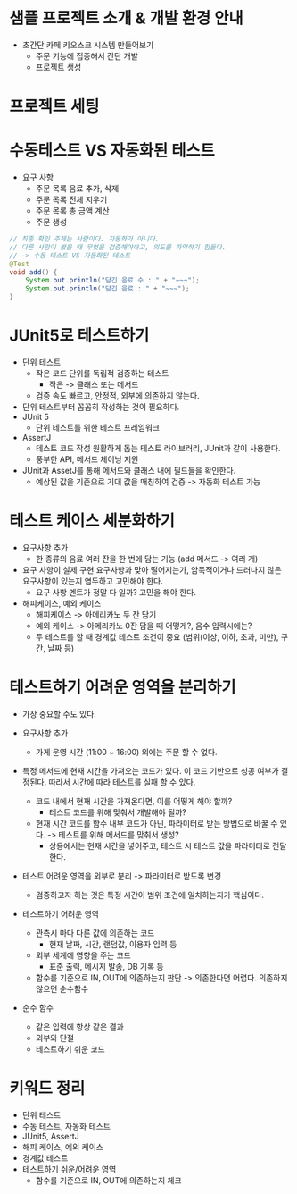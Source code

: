 # 샘플 프로젝트 소개 & 개발 환경 안내
- 초간단 카페 키오스크 시스템 만들어보기
  - 주문 기능에 집중해서 간단 개발
  - 프로젝트 생성

# 프로젝트 세팅

# 수동테스트 VS 자동화된 테스트
- 요구 사항
  - 주문 목록 음료 추가, 삭제
  - 주문 목록 전체 지우기
  - 주문 목록 총 금액 계산
  - 주문 생성

```java
// 최종 확인 주체는 사람이다. 자동화가 아니다. 
// 다른 사람이 봤을 때 무엇을 검증해야하고, 의도를 파악하기 힘들다.
// -> 수동 테스트 VS 자동화된 테스트
@Test
void add() {
    System.out.println("담긴 음료 수 : " + "~~~");
    System.out.println("담긴 음료 : " + "~~~");
}
```

# JUnit5로 테스트하기
- 단위 테스트
  - 작은 코드 단위를 독립적 검증하는 테스트
    - 작은 -> 클래스 또는 메서드
  - 검증 속도 빠르고, 안정적, 외부에 의존하지 않는다.
- 단위 테스트부터 꼼꼼히 작성하는 것이 필요하다.
- JUnit 5
  - 단위 테스트를 위한 테스트 프레임워크
- AssertJ
  - 테스트 코드 작성 원활하게 돕는 테스트 라이브러리, JUnit과 같이 사용한다.
  - 풍부한 API, 메서드 체이닝 지원
- JUnit과 AssetJ를 통해 메서드와 클래스 내에 필드들을 확인한다. 
  - 예상된 값을 기준으로 기대 값을 매칭하여 검증 -> 자동화 테스트 가능

# 테스트 케이스 세분화하기
- 요구사항 추가
  - 한 종류의 음료 여러 잔을 한 번에 담는 기능 (add 메서드 -> 여러 개)
- 요구 사항이 실제 구현 요구사항과 맞아 떨어지는가, 암묵적이거나 드러나지 않은 요구사항이 있는지 염두하고 고민해야 한다.
  - 요구 사항 멘트가 정말 다 일까? 고민을 해야 한다.
- 해피케이스, 예외 케이스
  - 해피케이스 -> 아메리카노 두 잔 담기
  - 예외 케이스 -> 아메리카노 0잔 담을 때 어떻게?, 음수 입력시에는?
  - 두 테스트를 할 때 경계값 테스트 조건이 중요 (범위(이상, 이하, 초과, 미만), 구간, 날짜 등)

# 테스트하기 어려운 영역을 분리하기
- 가장 중요할 수도 있다.
- 요구사항 추가
  - 가게 운영 시간 (11:00 ~ 16:00) 외에는 주문 할 수 없다.

- 특정 메서드에 현재 시간을 가져오는 코드가 있다. 이 코드 기반으로 성공 여부가 결정된다. 따라서 시간에 따라 테스트를 실패 할 수 있다.
  - 코드 내에서 현재 시간을 가져온다면, 이를 어떻게 해야 할까?
    - 테스트 코드를 위해 맞춰서 개발해야 될까?
  - 현재 시간 코드를 함수 내부 코드가 아닌, 파라미터로 받는 방법으로 바꿀 수 있다. -> 테스트를 위해 메서드를 맞춰서 생성?
    - 상용에서는 현재 시간을 넣어주고, 테스트 시 테스트 값을 파라미터로 전달한다.
- 테스트 어려운 영역을 외부로 분리 -> 파라미터로 받도록 변경
  - 검증하고자 하는 것은 특정 시간이 범위 조건에 일치하는지가 핵심이다.
- 테스트하기 어려운 영역
  - 관측시 마다 다른 값에 의존하는 코드
    - 현재 날짜, 시간, 랜덤값, 이용자 입력 등
  - 외부 세계에 영향을 주는 코드
    - 표준 출력, 메시지 발송, DB 기록 등
  - 함수를 기준으로 IN, OUT에 의존하는지 판단 -> 의존한다면 어렵다. 의존하지 않으면 순수함수
- 순수 함수
  - 같은 입력에 항상 같은 결과
  - 외부와 단절
  - 테스트하기 쉬운 코드

# 키워드 정리
- 단위 테스트
- 수동 테스트, 자동화 테스트
- JUnit5, AssertJ
- 해피 케이스, 예외 케이스
- 경계값 테스트
- 테스트하기 쉬운/어려운 영역
  - 함수를 기준으로 IN, OUT에 의존하는지 체크